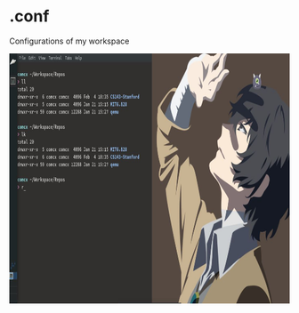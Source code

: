 # .conf
Configurations of my workspace


<img width="850" height="450" src="https://github.com/Comcx/.conf/blob/master/ui/Desktop.JPG"/>
